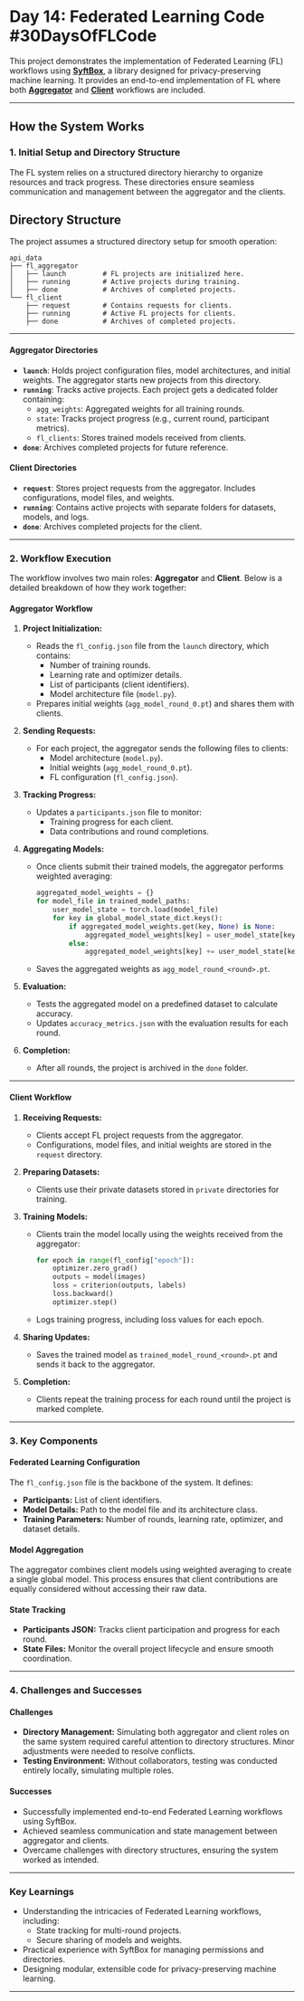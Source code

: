 # **Day 14: Federated Learning Code  #30DaysOfFLCode**

This project demonstrates the implementation of Federated Learning (FL) workflows using [**SyftBox**](https://syftbox-documentation.openmined.org), a library designed for privacy-preserving machine learning. It provides an end-to-end implementation of FL where both [**Aggregator**](https://syftbox-documentation.openmined.org/tutorials/federated-learning/getting-started/aggregator) and [**Client**](https://syftbox-documentation.openmined.org/tutorials/federated-learning/getting-started/client) workflows are included. 

---

## **How the System Works**

### **1. Initial Setup and Directory Structure**

The FL system relies on a structured directory hierarchy to organize resources and track progress. These directories ensure seamless communication and management between the aggregator and the clients.

## **Directory Structure**

The project assumes a structured directory setup for smooth operation:

```plaintext
api_data
├── fl_aggregator
│   ├── launch         # FL projects are initialized here.
│   ├── running        # Active projects during training.
│   ├── done           # Archives of completed projects.
└── fl_client
    ├── request        # Contains requests for clients.
    ├── running        # Active FL projects for clients.
    ├── done           # Archives of completed projects.
```

---

#### **Aggregator Directories**
- **`launch`**: Holds project configuration files, model architectures, and initial weights. The aggregator starts new projects from this directory.
- **`running`**: Tracks active projects. Each project gets a dedicated folder containing:
  - `agg_weights`: Aggregated weights for all training rounds.
  - `state`: Tracks project progress (e.g., current round, participant metrics).
  - `fl_clients`: Stores trained models received from clients.
- **`done`**: Archives completed projects for future reference.

#### **Client Directories**
- **`request`**: Stores project requests from the aggregator. Includes configurations, model files, and weights.
- **`running`**: Contains active projects with separate folders for datasets, models, and logs.
- **`done`**: Archives completed projects for the client.

---

### **2. Workflow Execution**

The workflow involves two main roles: **Aggregator** and **Client**. Below is a detailed breakdown of how they work together:

#### **Aggregator Workflow**
1. **Project Initialization:**
   - Reads the `fl_config.json` file from the `launch` directory, which contains:
     - Number of training rounds.
     - Learning rate and optimizer details.
     - List of participants (client identifiers).
     - Model architecture file (`model.py`).
   - Prepares initial weights (`agg_model_round_0.pt`) and shares them with clients.

2. **Sending Requests:**
   - For each project, the aggregator sends the following files to clients:
     - Model architecture (`model.py`).
     - Initial weights (`agg_model_round_0.pt`).
     - FL configuration (`fl_config.json`).

3. **Tracking Progress:**
   - Updates a `participants.json` file to monitor:
     - Training progress for each client.
     - Data contributions and round completions.

4. **Aggregating Models:**
   - Once clients submit their trained models, the aggregator performs weighted averaging:
     ```python
     aggregated_model_weights = {}
     for model_file in trained_model_paths:
         user_model_state = torch.load(model_file)
         for key in global_model_state_dict.keys():
             if aggregated_model_weights.get(key, None) is None:
                 aggregated_model_weights[key] = user_model_state[key] * (1 / n_peers)
             else:
                 aggregated_model_weights[key] += user_model_state[key] * (1 / n_peers)
     ```
   - Saves the aggregated weights as `agg_model_round_<round>.pt`.

5. **Evaluation:**
   - Tests the aggregated model on a predefined dataset to calculate accuracy.
   - Updates `accuracy_metrics.json` with the evaluation results for each round.

6. **Completion:**
   - After all rounds, the project is archived in the `done` folder.

---

#### **Client Workflow**
1. **Receiving Requests:**
   - Clients accept FL project requests from the aggregator.
   - Configurations, model files, and initial weights are stored in the `request` directory.

2. **Preparing Datasets:**
   - Clients use their private datasets stored in `private` directories for training.

3. **Training Models:**
   - Clients train the model locally using the weights received from the aggregator:
     ```python
     for epoch in range(fl_config["epoch"]):
         optimizer.zero_grad()
         outputs = model(images)
         loss = criterion(outputs, labels)
         loss.backward()
         optimizer.step()
     ```
   - Logs training progress, including loss values for each epoch.

4. **Sharing Updates:**
   - Saves the trained model as `trained_model_round_<round>.pt` and sends it back to the aggregator.

5. **Completion:**
   - Clients repeat the training process for each round until the project is marked complete.

---

### **3. Key Components**

#### **Federated Learning Configuration**
The `fl_config.json` file is the backbone of the system. It defines:
- **Participants:** List of client identifiers.
- **Model Details:** Path to the model file and its architecture class.
- **Training Parameters:** Number of rounds, learning rate, optimizer, and dataset details.

#### **Model Aggregation**
The aggregator combines client models using weighted averaging to create a single global model. This process ensures that client contributions are equally considered without accessing their raw data.

#### **State Tracking**
- **Participants JSON:** Tracks client participation and progress for each round.
- **State Files:** Monitor the overall project lifecycle and ensure smooth coordination.

---

### **4. Challenges and Successes**

#### **Challenges**
- **Directory Management:** Simulating both aggregator and client roles on the same system required careful attention to directory structures. Minor adjustments were needed to resolve conflicts.
- **Testing Environment:** Without collaborators, testing was conducted entirely locally, simulating multiple roles.

#### **Successes**
- Successfully implemented end-to-end Federated Learning workflows using SyftBox.
- Achieved seamless communication and state management between aggregator and clients.
- Overcame challenges with directory structures, ensuring the system worked as intended.

---

### **Key Learnings**
- Understanding the intricacies of Federated Learning workflows, including:
  - State tracking for multi-round projects.
  - Secure sharing of models and weights.
- Practical experience with SyftBox for managing permissions and directories.
- Designing modular, extensible code for privacy-preserving machine learning.

---




